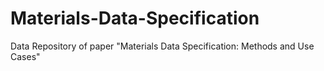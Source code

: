 # Materials-Data-Specification
Data Repository of paper "Materials Data Specification: Methods and Use Cases" 
